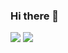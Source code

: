 ### Hi there 👋

<div>
  <img src="https://github-readme-stats.vercel.app/api?username=qt-bb&show_icons=true&theme=transparent&hide_rank=true">
   <img src="https://github-readme-stats.vercel.app/api/top-langs/?username=qt-bb&show_icons=true&theme=transparent&layout=compact">
</div>
